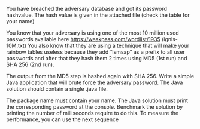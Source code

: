 You have breached the adversary database and got its password hashvalue. The hash value is given in the attached file (check the table for your name)

You know that your adversary is using one of the most 10 million used passwords available here https://weakpass.com/wordlist/1935 (ignis-10M.txt)
You also know that they are using a technique that will make your rainbow tables useless because they add “ismsap” as a prefix to all user passwords and after that they hash them 2 times using MD5 (1st run) and SHA 256 (2nd run).

The output from the MD5 step is hashed again with SHA 256.
Write a simple Java application that will brute force the adversary password. The Java solution should contain a single .java file.

The package name must contain your name. The Java solution must print the corresponding password at the console.
Benchmark the solution by printing the number of milliseconds require to do this. To measure the performance, you can use the next sequence
